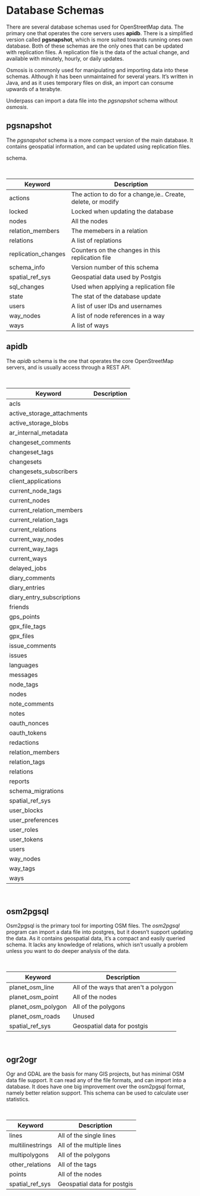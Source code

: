 # Database Schemas

There are several database schemas used for OpenStreetMap data. The
primary one that operates the core servers uses **apidb**. There is a
simplified version called **pgsnapshot**, which is more suited towards
running ones own database. Both of these schemas are the only ones
that can be updated with replication files. A replication file is the
data of the actual change, and available with minutely, hourly, or
daily updates.

Osmosis is commonly used for manipulating and importing data into
these schemas. Although it has been unmaintained for several
years. It’s written in Java, and as it uses temporary files on disk,
an import can consume upwards of a terabyte.

Underpass can import a data file into the *pgsnapshot* schema without
*osmosis*. 

## pgsnapshot

The *pgsnapshot* schema is a more compact version of the main
database. It contains geospatial information, and can be updated using
replication files.

schema.

&nbsp;

Keyword | Description
--------|------------
actions | The action to do for a change,ie.. Create, delete, or modify
locked | Locked when updating the database
nodes | All the nodes
relation_members | The memebers in a relation
relations | A list of replations
replication_changes | Counters on the changes in this replication file
schema_info | Version number of this schema
spatial_ref_sys | Geospatial data used by Postgis
sql_changes | Used when applying a replication file
state | The stat of the database update
users | A list of user IDs and usernames
way_nodes | A list of node references in a way
ways | A list of ways

## apidb

The *apidb* schema is the one that operates the core OpenStreetMap
servers, and is usually access through a REST API.


&nbsp;

Keyword | Description |
--------|------------ |
acls |
active_storage_attachments |
active_storage_blobs |
ar_internal_metadata |
changeset_comments |
changeset_tags |
changesets |
changesets_subscribers |
client_applications |
current_node_tags |
current_nodes |
current_relation_members |
current_relation_tags |
current_relations |
current_way_nodes |
current_way_tags |
current_ways |
delayed_jobs |
diary_comments |
diary_entries |
diary_entry_subscriptions |
friends |
gps_points |
gpx_file_tags |
gpx_files |
issue_comments |
issues |
languages |
messages |
node_tags |
nodes |
note_comments |
notes |
oauth_nonces |
oauth_tokens |
redactions |
relation_members |
relation_tags |
relations |
reports |
schema_migrations |
spatial_ref_sys |
user_blocks |
user_preferences |
user_roles |
user_tokens |
users |
way_nodes |
way_tags |
ways |

&nbsp;
## osm2pgsql

Osm2pgsql is the primary tool for importing OSM files. The *osm2pgsql*
program can import a data file into postgres, but it doesn’t support
updating the data. As it contains geospatial data, it’s a compact and
easily queried schema. It lacks any knowledge of relations, which
isn’t usually a problem unless you want to do deeper analysis of the
data.

&nbsp;

Keyword | Description |
--------|------------ |
planet_osm_line | All of the ways that aren't a polygon
planet_osm_point | All of the nodes
planet_osm_polygon | All of the polygons
planet_osm_roads | Unused
spatial_ref_sys | Geospatial data for postgis

&nbsp;
## ogr2ogr

Ogr and GDAL are the basis for many GIS projects, but has minimal OSM
data file support. It can read any of the file formats, and can import
into a database. It does have one big improvement over the osm2pgsql
format, namely better relation support. This schema can be used to
calculate user statistics. 

&nbsp;

Keyword | Description |
--------|------------ |
lines | All of the single lines
multilinestrings | All of the multiple lines
multipolygons | All of the polygons
other_relations | All of the tags
points | All of the nodes
spatial_ref_sys | Geospatial data for postgis
